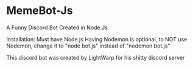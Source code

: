 # MemeBot-Js
A Funny Discord Bot Created in Node.Js

Installation:
Must have Node.js 
Having Nodemon is optional, to NOT use Nodemon, change it to "node bot.js" instead of "nodemon bot.js"

This discord bot was created by LightWarp for his shitty discord server

